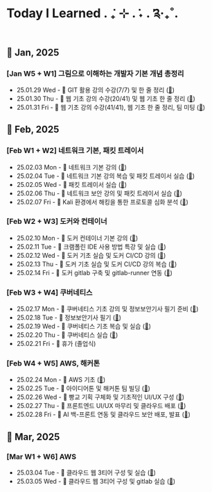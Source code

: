 # Today I Learned . ݁₊ ⊹ . ݁˖ . ݁༉‧₊˚.

## 🍰 Jan, 2025

### [Jan W5 + W1] 그림으로 이해하는 개발자 기본 개념 총정리

- 25.01.29 Wed - 📓 GIT 활용 강의 수강(7/7) 및 한 줄 정리 ([🔗](https://github.com/100-hours-a-week/donen-til/blob/main/Jan/2025-01-29.md))
- 25.01.30 Thu - 📓 웹 기초 강의 수강(20/41) 및 웹 기초 한 줄 정리 ([🔗](https://github.com/100-hours-a-week/donen-til/blob/main/Jan/2025-01-30.md))
- 25.01.31 Fri - 📓 웹 기초 강의 수강(41/41), 웹 기초 한 줄 정리, 팀 미팅 ([🔗](https://github.com/100-hours-a-week/donen-til/blob/main/Jan/2025-01-31.md))

## 🍰 Feb, 2025

### [Feb W1 + W2] 네트워크 기본, 패킷 트레이서

- 25.02.03 Mon - 🍎 네트워크 기본 강의 ([🔗](https://github.com/100-hours-a-week/donen-til/blob/main/Feb/2025-02-03.md))
- 25.02.04 Tue - 🍥 네트워크 기본 강의 복습 및 패킷 트레이서 실습 ([🔗](https://github.com/100-hours-a-week/donen-til/blob/main/Feb/2025-02-04.md))
- 25.02.05 Wed - 🍥 패킷 트레이서 실습 ([🔗](https://github.com/100-hours-a-week/donen-til/blob/main/Feb/2025-02-05.md))
- 25.02.06 Thu - 🍥 네트워크 보안 강의 및 패킷 트레이서 실습 ([🔗](https://github.com/100-hours-a-week/donen-til/blob/main/Feb/2025-02-06.md))
- 25.02.07 Fri - 🍥 Kali 환경에서 해킹을 통한 프로토콜 심화 분석 ([🔗](https://github.com/100-hours-a-week/donen-til/blob/main/Feb/2025-02-07.md))

### [Feb W2 + W3] 도커와 컨테이너

- 25.02.10 Mon - 🍎 도커 컨테이너 기본 강의 ([🔗](https://github.com/100-hours-a-week/donen-til/blob/main/Feb/2025-02-10.md))
- 25.02.11 Tue - 🫧 크램폴린 IDE 사용 방법 특강 및 실습 ([🔗](https://github.com/100-hours-a-week/donen-til/blob/main/Feb/2025-02-11.md))
- 25.02.12 Wed - 🍥 도커 기초 실습 및 도커 CI/CD 강의 ([🔗](https://github.com/100-hours-a-week/donen-til/blob/main/Feb/2025-02-12.md))
- 25.02.13 Thu - 🍥 도커 기초 실습 및 도커 CI/CD 강의 복습 ([🔗](https://github.com/100-hours-a-week/donen-til/blob/main/Feb/2025-02-13.md))
- 25.02.14 Fri - 🍥 도커 gitlab 구축 및 gitlab-runner 연동 ([🔗](https://github.com/100-hours-a-week/donen-til/blob/main/Feb/2025-02-14.md))

### [Feb W3 + W4] 쿠버네티스

- 25.02.17 Mon - 🍎 쿠버네티스 기초 강의 및 정보보안기사 필기 준비 ([🔗](https://github.com/100-hours-a-week/donen-til/blob/main/Feb/2025-02-17.md))
- 25.02.18 Tue - 🍡 정보보안기사 필기 ([🔗](https://github.com/100-hours-a-week/donen-til/blob/main/Feb/2025-02-18.md))
- 25.02.19 Wed - 🍅 쿠버네티스 기초 복습 및 실습 ([🔗](https://github.com/100-hours-a-week/donen-til/blob/main/Feb/2025-02-19.md))
- 25.02.20 Thu - 🍎 쿠버네티스 실습 ([🔗](https://github.com/100-hours-a-week/donen-til/blob/main/Feb/2025-02-20.md))
- 25.02.21 Fri - 🌺 휴가 (졸업식)

### [Feb W4 + W5] AWS, 해커톤

- 25.02.24 Mon - 🍎 AWS 기초 ([🔗](https://github.com/100-hours-a-week/donen-til/blob/main/Feb/2025-02-24.md))
- 25.02.25 Tue - 🍮 아이디어톤 및 해커톤 팀 빌딩 ([🔗](https://github.com/100-hours-a-week/donen-til/blob/main/Feb/2025-02-25.md))
- 25.02.26 Wed - 🍮 빵교 기획 구체화 및 기초적인 UI/UX 구성 ([🔗](https://github.com/100-hours-a-week/donen-til/blob/main/Feb/2025-02-26.md))
- 25.02.27 Thu - 🍮 프론트엔드 UI/UX 마무리 및 클라우드 배포 ([🔗](https://github.com/100-hours-a-week/donen-til/blob/main/Feb/2025-02-27.md))
- 25.02.28 Fri - 🍮 AI 백-프론트 연동 및 클라우드 보안 배포, 발표 ([🔗](https://github.com/100-hours-a-week/donen-til/blob/main/Feb/2025-02-28.md))

## 🍰 Mar, 2025

### [Mar W1 + W6] AWS

- 25.03.04 Tue - 🍥 클라우드 웹 3티어 구성 및 실습 ([🔗](https://github.com/100-hours-a-week/donen-til/blob/main/Mar/2025-03-04.md))
- 25.03.05 Wed - 🍥 클라우드 웹 3티어 구성 및 gitlab 실습 ([🔗](https://github.com/100-hours-a-week/donen-til/blob/main/Mar/2025-03-05.md))
